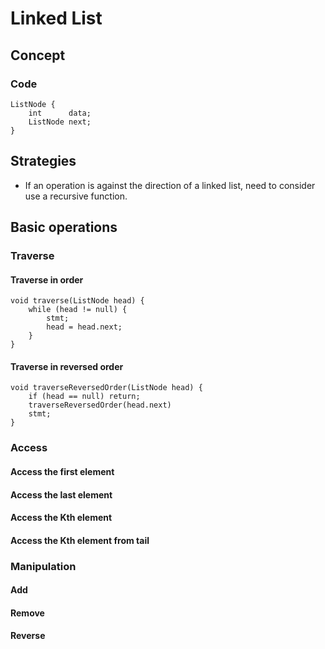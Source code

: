 # Linked List

## Concept
### Code
```
ListNode {
    int      data;
    ListNode next;
}
```

## Strategies
- If an operation is against the direction of a linked list, need to consider use a recursive function.

## Basic operations
### Traverse
#### Traverse in order
```
void traverse(ListNode head) {
    while (head != null) {
        stmt;
        head = head.next;
    }
}
```

#### Traverse in reversed order
```
void traverseReversedOrder(ListNode head) {
    if (head == null) return;
    traverseReversedOrder(head.next)
    stmt;
}
```

### Access
#### Access the first element

#### Access the last element

#### Access the Kth element

#### Access the Kth element from tail

### Manipulation
#### Add 
#### Remove
#### Reverse

